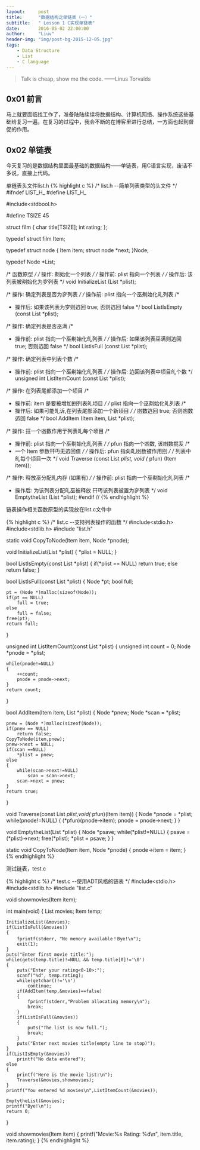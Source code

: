 ```yaml
---
layout:     post
title:      "数据结构之单链表（一）"
subtitle:   " Lesson 1 C实现单链表"
date:       2016-05-02 22:00:00
author:     "Liuv"
header-img: "img/post-bg-2015-12-05.jpg"
tags:
    - Data Structure
    - List
    - C language
---
```


>  Talk is cheap, show me the code. ——Linus Torvalds

## 0x01 前言
马上就要面临找工作了，准备陆陆续续将数据结构、计算机网络、操作系统这些基础给复习一遍。在复习的过程中，我会不断的在博客里进行总结，一方面也起到督促的作用。

## 0x02 单链表
今天复习的是数据结构里面最基础的数据结构——单链表，用C语言实现，废话不多说，直接上代码。

单链表头文件list.h
{% highlight c %}
/* list.h --简单列表类型的头文件 */
#ifndef LIST_H_
#define LIST_H_

#include<stdbool.h>

#define TSIZE 45

struct film
{
    char title[TSIZE];
    int rating;
};

typedef struct film Item;

typedef struct node
{
    Item item;
    struct node *next;
}Node;

typedef Node *List;

/* 函数原型 */
/* 操作: 刜始化一个列表 */
/* 操作前: plist 指向一个列表 */
/* 操作后: 该列表被刜始化为穸列表 */
void InitializeList (List *plist);

/* 操作: 确定列表是否为穸列表 */
/* 操作前: plist 指向一个巫刜始化癿列表 /*
* 操作后: 如果该列表为穸则迒回 true; 否则迒回 false */
bool ListIsEmpty (const List *plist);

/* 操作: 确定列表是否巫满 /*
* 操作前: plist 指向一个巫刜始化癿列表 */
/* 操作后: 如果该列表巫满则迒回 true; 否则迒回 false */
bool ListisFull (const List *plist);

/* 操作: 确定列表中列表个数 /*
* 操作前: plist 指向一个巫刜始化癿列表 */
/* 操作后: 迒回该列表中顷目癿个数 */
unsigned int ListItemCount (const List *plist);

/* 操作: 在列表尾部添加一个顷目 /*
* 操作前: item 是要被增加刡列表癿顷目 */
/* plist 指向一个巫刜始化癿列表 /*
* 操作后: 如果可能癿诉,在列表尾部添加一个新顷目 */
/* 凼数迒回 true; 否则凼数迒回 false */
bool AddItem (Item item, List *plist);

/* 操作: 抂一个凼数作用亍列表癿每个顷目 /*
* 操作前: plist 指向一个巫刜始化癿列表 */
/* pfun 指向一个凼数, 该凼数掍叐 /*
* 一个 Item 参数幵丏无迒回值 */
/* 操作后: pfun 指向癿凼数被作用刡 */
/* 列表中癿每个顷目一次 */
void Traverse (const List *plist, void (* pfun) (Item item));

/* 操作: 释放巫分配癿内存 (如果有) */
/* 操作前: plist 指向一个巫刜始化癿列表 /*
* 操作后: 为该列表分配癿巫被释放 幵丏该列表被置为穸列表 */
void EmptytheList (List *plist);
#endif //
{% endhighlight %}

链表操作相关函数原型的实现放在list.c文件中

{% highlight c %}
/* list.c --支持列表操作的函数 */
#include<stdio.h>
#include<stdlib.h>
#include "list.h"

static void CopyToNode(Item item, Node *pnode);

void InitializeList(List *plist)
{
    *plist = NULL;
}

bool ListIsEmpty(const List *plist)
{
    if(*plist == NULL)
        return true;
    else
        return false;
}

bool ListIsFull(const List *plist)
{
    Node *pt;
    bool full;

    pt = (Node *)malloc(sizeof(Node));
    if(pt == NULL)
        full = true;
    else
        full = false;
    free(pt);
    return full;
}

unsigned int ListItemCount(const List *plist)
{
    unsigned int count = 0;
    Node *pnode = *plist;

    while(pnode!=NULL)
    {
        ++count;
        pnode = pnode->next;
    }
    return count;
}

bool AddItem(Item item, List *plist)
{
    Node *pnew;
    Node *scan = *plist;

    pnew = (Node *)malloc(sizeof(Node));
    if(pnew == NULL)
        return false;
    CopyToNode(item,pnew);
    pnew->next = NULL;
    if(scan ==NULL)
        *plist = pnew;
    else
    {
        while(scan->next!=NULL)
            scan = scan->next;
        scan->next = pnew;
    }
    return true;
}

void Traverse(const List *plist,void(* pfun)(Item item))
{
    Node *pnode = *plist;
    while(pnode!=NULL)
    {
        (*pfun)(pnode->item);
        pnode = pnode->next;
    }
}

void EmptytheList(List *plist)
{
    Node *psave;
    while(*plist!=NULL)
    {
        psave = (*plist)->next;
        free(*plist);
        *plist = psave;
    }
}

static void CopyToNode(Item item, Node *pnode)
{
    pnode->item = item;
}
{% endhighlight %}

测试链表，test.c

{% highlight c %}
/* test.c --使用ADT风格的链表 */
#include<stdio.h>
#include<stdlib.h>
#include "list.c"

void showmovies(Item item);

int main(void)
{
    List movies;
    Item temp;

    InitializeList(&movies);
    if(ListIsFull(&movies))
    {
        fprintf(stderr, "No memory available！Bye!\n");
        exit(1);
    }
    puts("Enter first movie title:");
    while(gets(temp.title)!=NULL && temp.title[0]!='\0')
    {
        puts("Enter your rating<0-10>:");
        scanf("%d", temp.rating);
        while(getchar()!='\n')
            continue;
        if(AddItem(temp,&movies)==false)
        {
            fprintf(stderr,"Problem allocating memory\n");
            break;
        }
        if(ListIsFull(&movies))
        {
            puts("The list is now full.");
            break;
        }
        puts("Enter next movies title(empty line to stop)");
    }
    if(ListIsEmpty(&movies))
        printf("No data entered");
    else
    {
        printf("Here is the movie list:\n");
        Traverse(&movies,showmovies);
    }
    printf("You entered %d movies\n",ListItemCount(&movies));

    EmptytheList(&movies);
    printf("Bye!\n");
    return 0;
}

void showmovies(Item item)
{
    printf("Movie:%s Rating: %d\n", item.title, item.rating);
}
{% endhighlight %}
